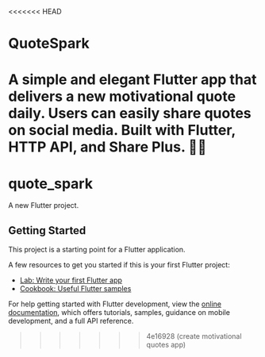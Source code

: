 <<<<<<< HEAD
# QuoteSpark
A simple and elegant Flutter app that delivers a new motivational quote daily. Users can easily share quotes on social media. Built with Flutter, HTTP API, and Share Plus. 🚀✨
=======
# quote_spark

A new Flutter project.

## Getting Started

This project is a starting point for a Flutter application.

A few resources to get you started if this is your first Flutter project:

- [Lab: Write your first Flutter app](https://docs.flutter.dev/get-started/codelab)
- [Cookbook: Useful Flutter samples](https://docs.flutter.dev/cookbook)

For help getting started with Flutter development, view the
[online documentation](https://docs.flutter.dev/), which offers tutorials,
samples, guidance on mobile development, and a full API reference.
>>>>>>> 4e16928 (create motivational quotes app)
